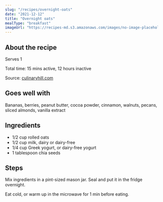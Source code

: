 ```yaml
---
slug: "/recipes/overnight-oats"
date: "2021-12-12"
title: "Overnight oats"
mealType: "breakfast"
imageUrl: "https://recipes-md.s3.amazonaws.com/images/no-image-placeholder.svg"
---
```


## About the recipe

Serves 1

Total time: 15 mins active, 12 hours inactive

Source: [culinaryhill.com](https://www.culinaryhill.com/turkey-meatballs/)

## Goes well with

Bananas, berries, peanut butter, cocoa powder, cinnamon, walnuts, pecans, sliced almonds, vanilla extract

## Ingredients

- 1/2 cup rolled oats
- 1/2 cup milk, dairy or dairy-free
- 1/4 cup Greek yogurt, or dairy-free yogurt
- 1 tablespoon chia seeds

## Steps

Mix ingredients in a pint-sized mason jar. Seal and put it in the fridge overnight.

Eat cold, or warm up in the microwave for 1 min before eating.
